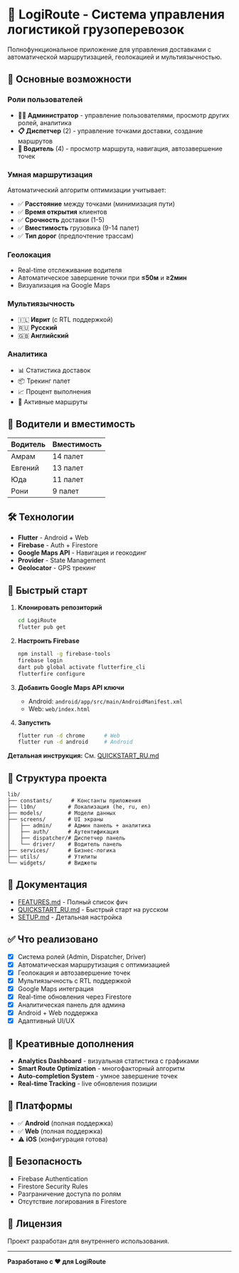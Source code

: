 # 🚛 LogiRoute - Система управления логистикой грузоперевозок

Полнофункциональное приложение для управления доставками с автоматической маршрутизацией, геолокацией и мультиязычностью.

## 🎯 Основные возможности

### Роли пользователей
- **👨‍💼 Администратор** - управление пользователями, просмотр других ролей, аналитика
- **📋 Диспетчер** (2) - управление точками доставки, создание маршрутов
- **🚚 Водитель** (4) - просмотр маршрута, навигация, автозавершение точек

### Умная маршрутизация
Автоматический алгоритм оптимизации учитывает:
- ✅ **Расстояние** между точками (минимизация пути)
- ✅ **Время открытия** клиентов
- ✅ **Срочность** доставки (1-5)
- ✅ **Вместимость** грузовика (9-14 палет)
- ✅ **Тип дорог** (предпочтение трассам)

### Геолокация
- Real-time отслеживание водителя
- Автоматическое завершение точки при **≤50м** и **≥2мин**
- Визуализация на Google Maps

### Мультиязычность
- 🇮🇱 **Иврит** (с RTL поддержкой)
- 🇷🇺 **Русский**
- 🇬🇧 **Английский**

### Аналитика
- 📊 Статистика доставок
- 📦 Трекинг палет
- 📈 Процент выполнения
- 🚛 Активные маршруты

## 👥 Водители и вместимость

| Водитель | Вместимость |
|----------|-------------|
| Амрам    | 14 палет    |
| Евгений  | 13 палет    |
| Юда      | 11 палет    |
| Рони     | 9 палет     |

## 🛠 Технологии

- **Flutter** - Android + Web
- **Firebase** - Auth + Firestore
- **Google Maps API** - Навигация и геокодинг
- **Provider** - State Management
- **Geolocator** - GPS трекинг

## 🚀 Быстрый старт

1. **Клонировать репозиторий**
   ```bash
   cd LogiRoute
   flutter pub get
   ```

2. **Настроить Firebase**
   ```bash
   npm install -g firebase-tools
   firebase login
   dart pub global activate flutterfire_cli
   flutterfire configure
   ```

3. **Добавить Google Maps API ключи**
   - Android: `android/app/src/main/AndroidManifest.xml`
   - Web: `web/index.html`

4. **Запустить**
   ```bash
   flutter run -d chrome      # Web
   flutter run -d android     # Android
   ```

**Детальная инструкция:** См. [QUICKSTART_RU.md](QUICKSTART_RU.md)

## 📂 Структура проекта

```
lib/
├── constants/      # Константы приложения
├── l10n/          # Локализация (he, ru, en)
├── models/        # Модели данных
├── screens/       # UI экраны
│   ├── admin/     # Админ панель + аналитика
│   ├── auth/      # Аутентификация
│   ├── dispatcher/# Диспетчер панель
│   └── driver/    # Водитель панель
├── services/      # Бизнес-логика
├── utils/         # Утилиты
└── widgets/       # Виджеты
```

## 📖 Документация

- [FEATURES.md](FEATURES.md) - Полный список фич
- [QUICKSTART_RU.md](QUICKSTART_RU.md) - Быстрый старт на русском
- [SETUP.md](SETUP.md) - Детальная настройка

## ✅ Что реализовано

- [x] Система ролей (Admin, Dispatcher, Driver)
- [x] Автоматическая маршрутизация с оптимизацией
- [x] Геолокация и автозавершение точек
- [x] Мультиязычность с RTL поддержкой
- [x] Google Maps интеграция
- [x] Real-time обновления через Firestore
- [x] Аналитическая панель для админа
- [x] Android + Web поддержка
- [x] Адаптивный UI/UX

## 🎨 Креативные дополнения

- **Analytics Dashboard** - визуальная статистика с графиками
- **Smart Route Optimization** - многофакторный алгоритм
- **Auto-completion System** - умное завершение точек
- **Real-time Tracking** - live обновления позиции

## 📱 Платформы

- ✅ **Android** (полная поддержка)
- ✅ **Web** (полная поддержка)
- ⚠️ **iOS** (конфигурация готова)

## 🔐 Безопасность

- Firebase Authentication
- Firestore Security Rules
- Разграничение доступа по ролям
- Отсутствие логирования в Firestore

## 📝 Лицензия

Проект разработан для внутреннего использования.

---

**Разработано с ❤️ для LogiRoute**

